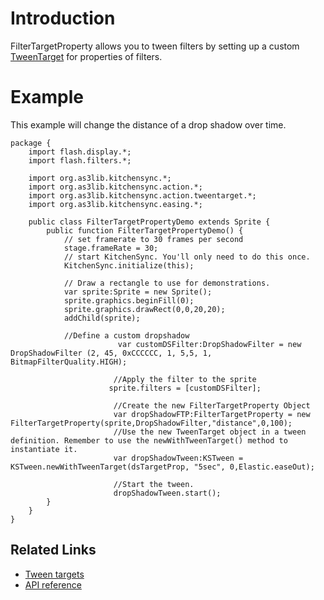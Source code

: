 # Introduction #

FilterTargetProperty allows you to tween filters by setting up a custom [TweenTarget](Tween_Targets.md) for properties of filters.


# Example #
This example will change the distance of a drop shadow over time.
```
package {
	import flash.display.*;
	import flash.filters.*;

	import org.as3lib.kitchensync.*;
	import org.as3lib.kitchensync.action.*;
	import org.as3lib.kitchensync.action.tweentarget.*;
	import org.as3lib.kitchensync.easing.*;
	
	public class FilterTargetPropertyDemo extends Sprite {
		public function FilterTargetPropertyDemo() {
			// set framerate to 30 frames per second
			stage.frameRate = 30;
			// start KitchenSync. You'll only need to do this once.
			KitchenSync.initialize(this);
		
			// Draw a rectangle to use for demonstrations.
			var sprite:Sprite = new Sprite();
			sprite.graphics.beginFill(0);
			sprite.graphics.drawRect(0,0,20,20);
			addChild(sprite);
			
			//Define a custom dropshadow
                        var customDSFilter:DropShadowFilter = new DropShadowFilter (2, 45, 0xCCCCCC, 1, 5,5, 1, BitmapFilterQuality.HIGH);

                       //Apply the filter to the sprite
                      sprite.filters = [customDSFilter];

                       //Create the new FilterTargetProperty Object
                       var dropShadowFTP:FilterTargetProperty = new FilterTargetProperty(sprite,DropShadowFilter,"distance",0,100);
                       //Use the new TweenTarget object in a tween definition. Remember to use the newWithTweenTarget() method to instantiate it.
                       var dropShadowTween:KSTween = KSTween.newWithTweenTarget(dsTargetProp, "5sec", 0,Elastic.easeOut);
                       
                       //Start the tween.
                       dropShadowTween.start();
		}
	}
}
```

## Related Links ##
  * [Tween targets](Tween_Targets.md)
  * [API reference](http://as3lib.org/kitchensync/docs/api/org/as3lib/kitchensync/action/tweentarget/FilterTargetProperty.html)